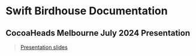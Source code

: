# Swift Birdhouse Documentation

## CocoaHeads Melbourne July 2024 Presentation

> [Presentation slides](CocoaHeads.md)
